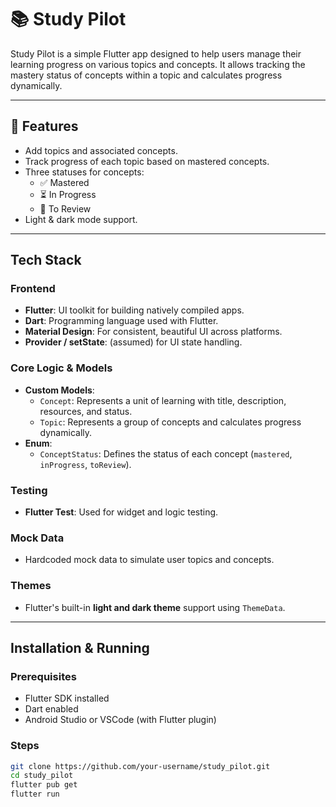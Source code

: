 # 📚 Study Pilot

Study Pilot is a simple Flutter app designed to help users manage their learning progress on various topics and concepts. It allows tracking the mastery status of concepts within a topic and calculates progress dynamically.

---

## 🚀 Features

- Add topics and associated concepts.
- Track progress of each topic based on mastered concepts.
- Three statuses for concepts:
  - ✅ Mastered
  - ⏳ In Progress
  - 🔄 To Review
- Light & dark mode support.

---

##  Tech Stack

###  **Frontend**
- **Flutter**: UI toolkit for building natively compiled apps.
- **Dart**: Programming language used with Flutter.
- **Material Design**: For consistent, beautiful UI across platforms.
- **Provider / setState**: (assumed) for UI state handling.

###  **Core Logic & Models**
- **Custom Models**:
  - `Concept`: Represents a unit of learning with title, description, resources, and status.
  - `Topic`: Represents a group of concepts and calculates progress dynamically.
- **Enum**:
  - `ConceptStatus`: Defines the status of each concept (`mastered`, `inProgress`, `toReview`).

###  **Testing**
- **Flutter Test**: Used for widget and logic testing.

###  **Mock Data**
- Hardcoded mock data to simulate user topics and concepts.

### **Themes**
- Flutter's built-in **light and dark theme** support using `ThemeData`.

---

## Installation & Running

### Prerequisites
- Flutter SDK installed
- Dart enabled
- Android Studio or VSCode (with Flutter plugin)

### Steps
```bash
git clone https://github.com/your-username/study_pilot.git
cd study_pilot
flutter pub get
flutter run

